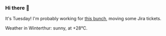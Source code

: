 ### Hi there :wave:

It's Tuesday! I'm probably working for [this bunch](https://github.com/kohofinancial), moving some Jira tickets.

Weather in Winterthur: sunny, at +28°C.
